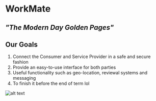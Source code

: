 # **WorkMate**

## *"The Modern Day Golden Pages"*

## **Our Goals**
1. Connect the Consumer and Service Provider in a safe and secure fashion
2. Provide an easy-to-use interface for both parties
3. Useful functionality such as geo-location, reviewal systems and messaging
4. To finish it before the end of term lol

![alt text](https://github.com/doylej35/WorkMate/tree/search/app/src/main/assets/readmepics/WorkMateLogo.jpg?raw=true)
